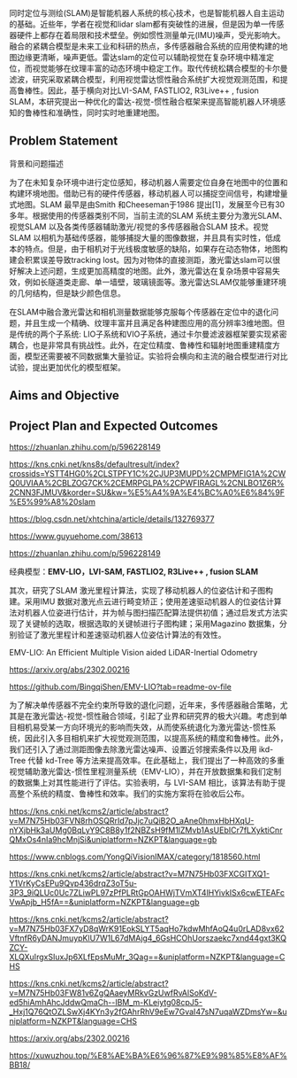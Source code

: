 同时定位与测绘(SLAM)是智能机器人系统的核心技术，也是智能机器人自主运动的基础。近些年，学者在视觉和lidar slam都有突破性的进展，但是因为单一传感器硬件上都存在着局限和技术壁垒。例如惯性测量单元(IMU)噪声，受光影响大。融合的紧耦合模型是未来工业和科研的热点，多传感器融合系统的应用使构建的地图边缘更清晰，噪声更低。雷达slam的定位可以辅助视觉在复杂环境中精准定位，而视觉能够在纹理丰富的动态环境中稳定工作。取代传统松耦合模型的卡尔曼滤波，研究采取紧耦合模型，利用视觉雷达惯性融合系统扩大视觉观测范围，和提高鲁棒性。因此，基于横向对比LVI-SAM, FASTLIO2, R3Live++ , fusion SLAM，本研究提出一种优化的雷达-视觉-惯性融合框架来提高智能机器人环境感知的鲁棒性和准确性，同时实时地重建地图。

## Problem Statement

背景和问题描述

为了在未知复杂环境中进行定位感知，移动机器人需要定位自身在地图中的位置和构建环境地图。借助已有的硬件传感器，移动机器人可以捕捉空间信号，构建增量式地图。SLAM 最早是由Smith 和Cheeseman于1986 提出[1]，发展至今已有30 多年。根据使用的传感器类别不同，当前主流的SLAM 系统主要分为激光SLAM、视觉SLAM 以及各类传感器辅助激光/视觉的多传感器融合SLAM 技术。视觉SLAM 以相机为基础传感器，能够捕捉大量的图像数据，并且具有实时性，低成本的特点。但是，由于相机对于光线极度敏感的缺陷，如果存在动态物体，地图构建会积累误差导致tracking lost。因为对物体的直接测距，激光雷达slam可以很好解决上述问题，生成更加高精度的地图。此外，激光雷达在复杂场景中容易失效，例如长隧道类走廊、单一墙壁，玻璃镜面等。激光雷达SLAM仅能够重建环境的几何结构，但是缺少颜色信息。

在SLAM中融合激光雷达和相机测量数据能够克服每个传感器在定位中的退化问题，并且生成一个精确、纹理丰富并且满足各种建图应用的高分辨率3维地图。但是传统的两个子系统: LIO子系统和VIO子系统，通过卡尔曼滤波器框架要实现紧密耦合，也是非常具有挑战性。此外，在定位精度、鲁棒性和辐射地图重建精度方面，模型还需要被不同数据集大量验证。实验将会横向和主流的融合模型进行对比试验，提出更加优化的模型框架。

## Aims and Objective





## Project Plan and Expected Outcomes









https://zhuanlan.zhihu.com/p/596228149

https://kns.cnki.net/kns8s/defaultresult/index?crossids=YSTT4HG0%2CLSTPFY1C%2CJUP3MUPD%2CMPMFIG1A%2CWQ0UVIAA%2CBLZOG7CK%2CEMRPGLPA%2CPWFIRAGL%2CNLBO1Z6R%2CNN3FJMUV&korder=SU&kw=%E5%A4%9A%E4%BC%A0%E6%84%9F%E5%99%A8%20slam

https://blog.csdn.net/xhtchina/article/details/132769377

https://www.guyuehome.com/38613

https://zhuanlan.zhihu.com/p/596228149

经典模型：**EMV-LIO，LVI-SAM, FASTLIO2, R3Live++ , fusion SLAM**

其次，研究了SLAM 激光里程计算法，实现了移动机器人的位姿估计和子图构建。采用IMU 数据对激光点云进行畸变矫正；使用差速驱动机器人的位姿估计算法对机器人位姿进行估计，并为帧与图扫描匹配算法提供初值；通过启发式方法实现了关键帧的选取，根据选取的关键帧进行子图构建；采用Magazino 数据集，分别验证了激光里程计和差速驱动机器人位姿估计算法的有效性。

EMV-LIO: An Efficient Multiple Vision aided LiDAR-Inertial Odometry

https://arxiv.org/abs/2302.00216

https://github.com/BingqiShen/EMV-LIO?tab=readme-ov-file

为了解决单传感器不完全约束所导致的退化问题，近年来，多传感器融合策略，尤其是在激光雷达-视觉-惯性融合领域，引起了业界和研究界的极大兴趣。考虑到单目相机易受某一方向环境光的影响而失效，从而使系统退化为激光雷达-惯性系统，因此引入多目相机来扩大视觉观测范围，以提高系统的精度和鲁棒性。此外，我们还引入了通过测距图像去除激光雷达噪声、设置近邻搜索条件以及用 ikd-Tree 代替 kd-Tree 等方法来提高效率。在此基础上，我们提出了一种高效的多重视觉辅助激光雷达-惯性里程测量系统（EMV-LIO），并在开放数据集和我们定制的数据集上对其性能进行了评估。实验表明，与 LVI-SAM 相比，该算法有助于提高整个系统的精度、鲁棒性和效率。我们的实施方案将在验收后公布。





https://kns.cnki.net/kcms2/article/abstract?v=M7N75Hb03FVN8rhOSQRrId7pJjc7uQiB2O_aAne0hmxHbHXqU-nYXjbHk3aUMg0BqLyY9C8B8y1f2NBZsH9fM1lZMvb1AsUEbICr7fLXyktiCnrQMxOs4nIa9hcMnjSi&uniplatform=NZKPT&language=gb

https://www.cnblogs.com/YongQiVisionIMAX/category/1818560.html

https://kns.cnki.net/kcms2/article/abstract?v=M7N75Hb03FXCGITXQ1-Y1VrKyCsEPu9Qvp436drqZ3oT5u-3P3_9iQLUc0Uc7ZLiwPL97zPfPLRtGpOAHWjTVmXT4lHYivkISx6cwETEAFcVwApjb_H5fA==&uniplatform=NZKPT&language=gb

https://kns.cnki.net/kcms2/article/abstract?v=M7N75Hb03FX7yD8qWrK91EokSLYT5aqHo7kdwMhfAoQ4u0rLAD8vx62VftnfR6yDANJmuypKlU7W1L67dMAjg4_6GsHCOhUorszaekc7xnd44gxt3KQZCY-XLQXuIrgxSIuxJp6XLfEpsMuMr_3Qag==&uniplatform=NZKPT&language=CHS

https://kns.cnki.net/kcms2/article/abstract?v=M7N75Hb03FW81v6ZgQAaeyMRkvGzUwfRvAlSoKdV-ed5hiAmhAhcJddwQmaCh--IBM_m-KLeiytg08cpJ5-_Hxj1Q76QtOZLSwXj4KYn3y2fGAhrRhV9eEw7GvaI47sN7uqaWZDmsYw=&uniplatform=NZKPT&language=CHS

https://arxiv.org/abs/2302.00216

https://xuwuzhou.top/%E8%AE%BA%E6%96%87%E9%98%85%E8%AF%BB18/



